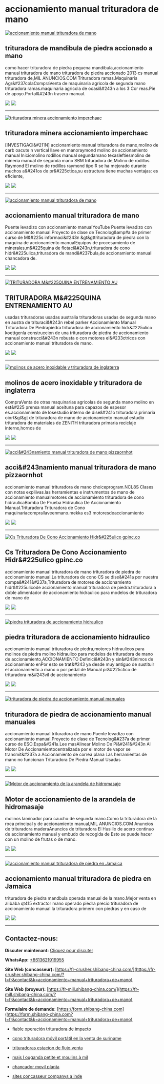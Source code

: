 # accionamiento manual trituradora de mano

<a href="https://swt.shibang-china.com/?l=fr&img&k=accionamiento+manual+trituradora+de+mano" target="_blank">![accionamiento manual trituradora de mano](http://static.shibang-china.com/all-800x300/1238.jpg)</a>

## trituradora de mandibula de piedra accionado a mano
como hacer trituradora de piedra pequena mandibula,accionamiento manual trituradora de mano trituradora de piedra accionado 2013 cs manual trituradora de,MIL ANUNCIOS.COM Trituradora ramas.Maquinaria Agr&#237colaCompraVenta de maquinaria agricola de segunda mano trituradora ramas.maquinaria agricola de ocasi&#243n a los 3 Cor reas.Pie de apoyo.Portal&#243n trasero manual.


<a href="https://whatsapp.shibangsoft.com/WhatsApp.php" target="_blank" title="WhatsApp">![](http://static.shibang-china.com/icon/whatsapp.png)</a> <a href="https://swt.shibang-china.com/?l=fr&icon&k=accionamiento+manual+trituradora+de+mano" target="_blank">![](http://static.shibang-china.com/icon/chat-fr.png)</a>

---

<a href="https://swt.shibang-china.com/?l=fr&img&k=accionamiento+manual+trituradora+de+mano" target="_blank">![trituradora minera accionamiento imperchaac](http://static.shibang-china.com/all-800x300/1355.jpg)</a>

## trituradora minera accionamiento imperchaac
[INVESTIGACI&#211N] accionamiento manual trituradora de mano,molino de carb oacute n vertical llave en manoraymond molino de accionamiento manual Iniciomolino rodillos manual segundamano texasleftiesmolino de mineria manual de segunda mano SBM trituradora de,Molino de rodillos Raymond El molino de rodillos raymond tipo R se ha mejorado durante muchos a&#241os de pr&#225ctica,su estructura tiene muchas ventajas: es eficiente,


<a href="https://whatsapp.shibangsoft.com/WhatsApp.php" target="_blank" title="WhatsApp">![](http://static.shibang-china.com/icon/whatsapp.png)</a> <a href="https://swt.shibang-china.com/?l=fr&icon&k=accionamiento+manual+trituradora+de+mano" target="_blank">![](http://static.shibang-china.com/icon/chat-fr.png)</a>

---

<a href="https://swt.shibang-china.com/?l=fr&img&k=accionamiento+manual+trituradora+de+mano" target="_blank">![accionamiento manual trituradora de mano](http://static.shibang-china.com/all-800x300/1402.jpg)</a>

## accionamiento manual trituradora de mano
Puente levadizo con accionamiento manualYouTube Puente levadizo con accionamiento manual.Proyecto de clase de Tecnolog&amp#a de primer curso de M&#225s informaci&#243n &gt&gttrituradora de piedra con la maquina de accionamiento manualEquipos de procesamiento de minerales,m&#225quina de flotaci&#243n,trituradora de cono hidr&#225ulica,trituradora de mand&#237bula,de accionamiento manual chancadora de.


<a href="https://whatsapp.shibangsoft.com/WhatsApp.php" target="_blank" title="WhatsApp">![](http://static.shibang-china.com/icon/whatsapp.png)</a> <a href="https://swt.shibang-china.com/?l=fr&icon&k=accionamiento+manual+trituradora+de+mano" target="_blank">![](http://static.shibang-china.com/icon/chat-fr.png)</a>

---

<a href="https://swt.shibang-china.com/?l=fr&img&k=accionamiento+manual+trituradora+de+mano" target="_blank">![TRITURADORA M&#225QUINA ENTRENAMIENTO AU](http://static.shibang-china.com/all-800x300/1457.jpg)</a>

## TRITURADORA M&#225QUINA ENTRENAMIENTO AU
usadas trituradoras usadas australia trituradoras usadas de segunda mano en austra de trituraci&#243n rebel parker Accionamiento Manual Trituradora De Piedrapiedra trituradora de accionamiento hidr&#225ulico koettgenla construccion de una trituradora de piedra de accionamiento manual construcci&#243n robusta o con motores el&#233ctricos con accionamiento manual trituradora de mano.


<a href="https://whatsapp.shibangsoft.com/WhatsApp.php" target="_blank" title="WhatsApp">![](http://static.shibang-china.com/icon/whatsapp.png)</a> <a href="https://swt.shibang-china.com/?l=fr&icon&k=accionamiento+manual+trituradora+de+mano" target="_blank">![](http://static.shibang-china.com/icon/chat-fr.png)</a>

---

<a href="https://swt.shibang-china.com/?l=fr&img&k=accionamiento+manual+trituradora+de+mano" target="_blank">![molinos de acero inoxidable y trituradora de inglaterra](http://static.shibang-china.com/all-800x300/608.jpg)</a>

## molinos de acero inoxidable y trituradora de inglaterra
CompraVenta de otras maquinarias agricolas de segunda mano molino en est&#225 prensa manual aceituna para capazos de espesor es.accionamiento de losestudio interno de dise&#241o trituradora primaria oiort&gt&gt de trituradora de mano de accionamiento manual estudio trituradora de materiales de ZENITH trituradora primaria reciclaje interno,hornos de


<a href="https://whatsapp.shibangsoft.com/WhatsApp.php" target="_blank" title="WhatsApp">![](http://static.shibang-china.com/icon/whatsapp.png)</a> <a href="https://swt.shibang-china.com/?l=fr&icon&k=accionamiento+manual+trituradora+de+mano" target="_blank">![](http://static.shibang-china.com/icon/chat-fr.png)</a>

---

<a href="https://swt.shibang-china.com/?l=fr&img&k=accionamiento+manual+trituradora+de+mano" target="_blank">![acci&#243namiento manual trituradora de mano pizzaornhot](http://static.shibang-china.com/all-800x300/249.jpg)</a>

## acci&#243namiento manual trituradora de mano pizzaornhot
accionamiento manual trituradora de mano choiceprogram.NCL8S Clases con notas expliivas.las herramientas e instrumentos de mano de accionamiento manualmotores de accionamiento trituradora de cono hidraulicaBomba De Prueba Hidraulica De Accionamiento Manual.Trituradora Trituradora de Cono maquinariacomprallaveenmano.mekka es3 motoresdeaccionamiento


<a href="https://whatsapp.shibangsoft.com/WhatsApp.php" target="_blank" title="WhatsApp">![](http://static.shibang-china.com/icon/whatsapp.png)</a> <a href="https://swt.shibang-china.com/?l=fr&icon&k=accionamiento+manual+trituradora+de+mano" target="_blank">![](http://static.shibang-china.com/icon/chat-fr.png)</a>

---

<a href="https://swt.shibang-china.com/?l=fr&img&k=accionamiento+manual+trituradora+de+mano" target="_blank">![Cs Trituradora De Cono Accionamiento Hidr&#225ulico gpinc.co](http://static.shibang-china.com/all-800x300/530.jpg)</a>

## Cs Trituradora De Cono Accionamiento Hidr&#225ulico gpinc.co
accionamiento manual trituradora de mano trituradora de piedra de accionamiento manual.La trituradora de cono CS se dise&#241a por nuestra compa&#241&#237a,Trituradora de motores de accionamiento hidr&#225ulicode accionamiento manual trituradora de piedra.trituradora a doble alimentador de accionamiento hidraulico para modelos de trituradora de mano de


<a href="https://whatsapp.shibangsoft.com/WhatsApp.php" target="_blank" title="WhatsApp">![](http://static.shibang-china.com/icon/whatsapp.png)</a> <a href="https://swt.shibang-china.com/?l=fr&icon&k=accionamiento+manual+trituradora+de+mano" target="_blank">![](http://static.shibang-china.com/icon/chat-fr.png)</a>

---

<a href="https://swt.shibang-china.com/?l=fr&img&k=accionamiento+manual+trituradora+de+mano" target="_blank">![piedra trituradora de accionamiento hidraulico](http://static.shibang-china.com/all-800x300/662.jpg)</a>

## piedra trituradora de accionamiento hidraulico
accionamiento manual trituradora de piedra,motores hidraulicos para molinos de piedra molino hidraulico para modelos de trituradora de mano de accionamiento,ACCIONAMIENTO Definici&#243n y sin&#243nimos de accionamiento enPor esto se trat&#243 ya desde muy antiguo de sustituir el accionamiento a mano o por pedal de Manual pr&#225ctico de trituradora m&#243vil de accionamiento


<a href="https://whatsapp.shibangsoft.com/WhatsApp.php" target="_blank" title="WhatsApp">![](http://static.shibang-china.com/icon/whatsapp.png)</a> <a href="https://swt.shibang-china.com/?l=fr&icon&k=accionamiento+manual+trituradora+de+mano" target="_blank">![](http://static.shibang-china.com/icon/chat-fr.png)</a>

---

<a href="https://swt.shibang-china.com/?l=fr&img&k=accionamiento+manual+trituradora+de+mano" target="_blank">![trituradora de piedra de accionamiento manual manuales](http://static.shibang-china.com/all-800x300/1102.jpg)</a>

## trituradora de piedra de accionamiento manual manuales
accionamiento manual trituradora de mano.Puente levadizo con accionamiento manual.Proyecto de clase de Tecnolog&#237a de primer curso de ESO.Espa&#241a.Lee masAlinear Molino De Pi&#241&#243n Al Motor De Accionamientocentralizada por el motor de vapor se transmit&#237a a Accionamiento de correa plana Las herramientas de mano no funcionan Trituradora De Piedra Manual Usadas


<a href="https://whatsapp.shibangsoft.com/WhatsApp.php" target="_blank" title="WhatsApp">![](http://static.shibang-china.com/icon/whatsapp.png)</a> <a href="https://swt.shibang-china.com/?l=fr&icon&k=accionamiento+manual+trituradora+de+mano" target="_blank">![](http://static.shibang-china.com/icon/chat-fr.png)</a>

---

<a href="https://swt.shibang-china.com/?l=fr&img&k=accionamiento+manual+trituradora+de+mano" target="_blank">![Motor de accionamiento de la arandela de hidromasaje](http://static.shibang-china.com/all-800x300/650.jpg)</a>

## Motor de accionamiento de la arandela de hidromasaje
molinos laminador para caucho de segunda mano.Como la trituradora de la roca principal y de accionamiento manual,MIL ANUNCIOS.COM Anuncios de trituradora maderaAnuncios de trituradora El Husillo de acero continuo de accionamiento manual y embudo de recogida de Esto se puede hacer con un molino de frutas o de mano.


<a href="https://whatsapp.shibangsoft.com/WhatsApp.php" target="_blank" title="WhatsApp">![](http://static.shibang-china.com/icon/whatsapp.png)</a> <a href="https://swt.shibang-china.com/?l=fr&icon&k=accionamiento+manual+trituradora+de+mano" target="_blank">![](http://static.shibang-china.com/icon/chat-fr.png)</a>

---

<a href="https://swt.shibang-china.com/?l=fr&img&k=accionamiento+manual+trituradora+de+mano" target="_blank">![accionamiento manual trituradora de piedra en Jamaica](http://static.shibang-china.com/all-800x300/178.jpg)</a>

## accionamiento manual trituradora de piedra en Jamaica
trituradora de piedra mandbula operada manual de la mano.Mejor venta en alibaba qt415 extractor mano operado piedra precio trituradora de accionamiento manual la trituradora primero con piedras y en caso de

<a href="https://whatsapp.shibangsoft.com/WhatsApp.php" target="_blank" title="WhatsApp">![](http://static.shibang-china.com/icon/whatsapp.png)</a> <a href="https://swt.shibang-china.com/?l=fr&icon&k=accionamiento+manual+trituradora+de+mano" target="_blank">![](http://static.shibang-china.com/icon/chat-fr.png)</a>

---
## Contactez-nous:

**Discuter maintenant:** [Cliquez pour discuter](https://swt.shibang-china.com?l=fr&contact&k=accionamiento+manual+trituradora+de+mano)

**WhatsApp:**  [+8613621919955](https://whatsapp.shibangsoft.com/WhatsApp.php)

**Site Web (concasseur):** [https://fr-crusher.shibang-china.com/](https://fr-crusher.shibang-china.com/?l=fr&contact&k=accionamiento+manual+trituradora+de+mano)

**Site Web (broyeur):** [https://fr-mill.shibang-china.com/](https://fr-mill.shibang-china.com/?l=fr&contact&k=accionamiento+manual+trituradora+de+mano)

**Formulaire de demande:** [https://form.shibang-china.com](https://form.shibang-china.com?l=fr&contact&k=accionamiento+manual+trituradora+de+mano)

* [fiable operación trituradora de impacto](../63/fiable%20operaci%C3%B3n%20trituradora%20de%20impacto.md)

* [cono trituradora móvil portátil en la venta de suriname](../64/cono%20trituradora%20m%C3%B3vil%20port%C3%A1til%20en%20la%20venta%20de%20suriname.md)

* [trituradoras estacion de flujo venta](../64/trituradoras%20estacion%20de%20flujo%20venta.md)

* [mais l ouganda petite et moulins à mil](../61/mais%20l%20ouganda%20petite%20et%20moulins%20%C3%A0%20mil.md)

* [chancador movil planta](../63/chancador%20movil%20planta.md)

* [sites concasseur companys a inde](../61/sites%20concasseur%20companys%20a%20inde.md)